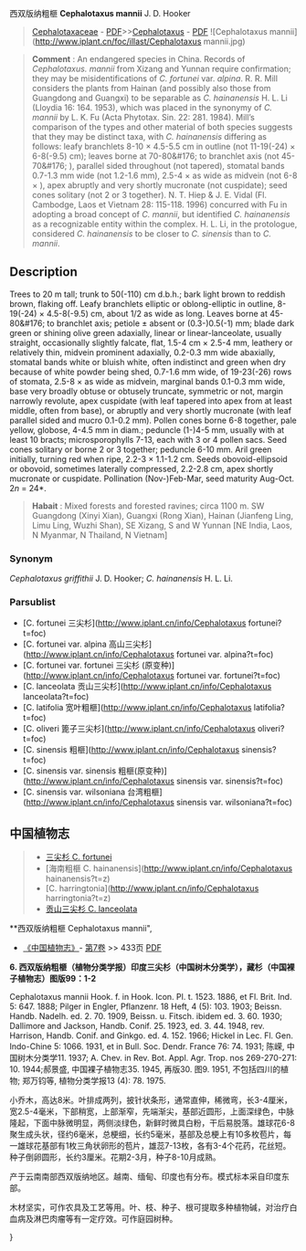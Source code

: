 西双版纳粗榧 **Cephalotaxus mannii** J. D. Hooker

> [Cephalotaxaceae](http://www.iplant.cn/info/Cephalotaxaceae?t=foc) - [PDF](http://www.iplant.cn/foc/pdf/Cephalotaxaceae.pdf)>>[Cephalotaxus](http://www.iplant.cn/info/Cephalotaxus?t=foc) - [PDF](http://www.iplant.cn/foc/pdf/Cephalotaxus.pdf)
![Cephalotaxus mannii](http://www.iplant.cn/foc/illast/Cephalotaxus mannii.jpg)

> **Comment** : 
> An endangered species in China. Records of *Cephalotaxus. mannii* from Xizang and Yunnan require confirmation; they may be misidentifications of *C. fortunei* var. *alpina*. R. R. Mill considers the plants from Hainan (and possibly also those from Guangdong and Guangxi) to be separable as *C. hainanensis* H. L. Li (Lloydia 16: 164. 1953), which was placed in the synonymy of *C. mannii* by L. K. Fu (Acta Phytotax. Sin. 22: 281. 1984). Mill’s comparison of the types and other material of both species suggests that they may be distinct taxa, with *C. hainanensis* differing as follows: leafy branchlets 8-10 ×  4.5-5.5 cm in outline (not 11-19(-24) ×  6-8(-9.5) cm); leaves borne at 70-80&amp;#176;  to branchlet axis (not 45-70&amp;#176; ), parallel sided throughout (not tapered), stomatal bands 0.7-1.3 mm wide (not 1.2-1.6 mm), 2.5-4 ×  as wide as midvein (not 6-8 × ), apex abruptly and very shortly mucronate (not cuspidate); seed cones solitary (not 2 or 3 together). N. T. Hiep & J. E. Vidal (Fl. Cambodge, Laos et Vietnam 28: 115-118. 1996) concurred with Fu in adopting a broad concept of *C. mannii*, but identified *C. hainanensis* as a recognizable entity within the complex. H. L. Li, in the protologue, considered *C. hainanensis* to be closer to *C. sinensis* than to *C. mannii*.

## Description

Trees to 20 m tall; trunk to 50(-110) cm d.b.h.; bark light brown to reddish brown, flaking off. Leafy branchlets elliptic or oblong-elliptic in outline, 8-19(-24) ×  4.5-8(-9.5) cm, about 1/2 as wide as long. Leaves borne at 45-80&amp;#176;  to branchlet axis; petiole ±  absent or (0.3-)0.5(-1) mm; blade dark green or shining olive green adaxially, linear or linear-lanceolate, usually straight, occasionally slightly falcate, flat, 1.5-4 cm ×  2.5-4 mm, leathery or relatively thin, midvein prominent adaxially, 0.2-0.3 mm wide abaxially, stomatal bands white or bluish white, often indistinct and green when dry because of white powder being shed, 0.7-1.6 mm wide, of 19-23(-26) rows of stomata, 2.5-8 ×  as wide as midvein, marginal bands 0.1-0.3 mm wide, base very broadly obtuse or obtusely truncate, symmetric or not, margin narrowly revolute, apex cuspidate (with leaf tapered into apex from at least middle, often from base), or abruptly and very shortly mucronate (with leaf parallel sided and mucro 0.1-0.2 mm). Pollen cones borne 6-8 together, pale yellow, globose, 4-4.5 mm in diam.; peduncle (1-)4-5 mm, usually with at least 10 bracts; microsporophylls 7-13, each with 3 or 4 pollen sacs. Seed cones solitary or borne 2 or 3 together; peduncle 6-10 mm. Aril green initially, turning red when ripe, 2.2-3 ×  1.1-1.2 cm. Seeds obovoid-ellipsoid or obovoid, sometimes laterally compressed, 2.2-2.8 cm, apex shortly mucronate or cuspidate. Pollination (Nov-)Feb-Mar, seed maturity Aug-Oct. 2*n* = 24*.

> **Habait** : 
> Mixed forests and forested ravines; circa 1100 m. SW Guangdong (Xinyi Xian), Guangxi (Rong Xian), Hainan (Jianfeng Ling, Limu Ling, Wuzhi Shan), SE Xizang, S and W Yunnan [NE India, Laos, N Myanmar, N Thailand, N Vietnam]

### Synonym
*Cephalotaxus griffithii* J. D. Hooker; *C. hainanensis* H. L. Li.


### Parsublist

* [C.  fortunei  三尖杉](http://www.iplant.cn/info/Cephalotaxus fortunei?t=foc)
* [C.  fortunei var. alpina  高山三尖杉](http://www.iplant.cn/info/Cephalotaxus fortunei var. alpina?t=foc)
* [C.  fortunei var. fortunei  三尖杉 (原变种)](http://www.iplant.cn/info/Cephalotaxus fortunei var. fortunei?t=foc)
* [C.  lanceolata  贡山三尖杉](http://www.iplant.cn/info/Cephalotaxus lanceolata?t=foc)
* [C.  latifolia  宽叶粗榧](http://www.iplant.cn/info/Cephalotaxus latifolia?t=foc)
* [C.  oliveri  篦子三尖杉](http://www.iplant.cn/info/Cephalotaxus oliveri?t=foc)
* [C.  sinensis  粗榧](http://www.iplant.cn/info/Cephalotaxus sinensis?t=foc)
* [C.  sinensis var. sinensis  粗榧(原变种)](http://www.iplant.cn/info/Cephalotaxus sinensis var. sinensis?t=foc)
* [C.  sinensis var. wilsoniana  台湾粗榧](http://www.iplant.cn/info/Cephalotaxus sinensis var. wilsoniana?t=foc)

## 中国植物志

> * [三尖杉  C.  fortunei](Cephalotaxus-fortunei-三尖杉.md)
> * [海南粗榧  C.  hainanensis](http://www.iplant.cn/info/Cephalotaxus hainanensis?t=z)
> * [C.  harringtonia](http://www.iplant.cn/info/Cephalotaxus harringtonia?t=z)
> * [贡山三尖杉  C.  lanceolata](Cephalotaxus-lanceolata-贡山三尖杉.md)

**西双版纳粗榧 Cephalotaxus mannii",


* [《中国植物志》](http://www.iplant.cn/frps)- [第7卷](http://www.iplant.cn/frps/vol/7) >> 433页 [PDF](http://www.iplant.cn/frps/pdf/7/433.pdf)

**6. 西双版纳粗榧（植物分类学报）印度三尖杉（中国树木分类学），藏杉（中国裸子植物志）图版99：1-2**

Cephalotaxus mannii Hook. f. in Hook. Icon. Pl. t. 1523. 1886, et Fl. Brit. Ind. 5: 647. 1888; Pilger in Engler, Pflanzenr. 18 Heft, 4 (5): 103. 1903; Beissn. Handb. Nadelh. ed. 2. 70. 1909, Beissn. u. Fitsch. ibidem ed. 3. 60. 1930; Dallimore and Jackson, Handb. Conif. 25. 1923, ed. 3. 44. 1948, rev. Harrison, Handb. Conif. and Ginkgo. ed. 4. 152. 1966; Hickel in Lec. Fl. Gen. Indo-Chine 5: 1066. 1931, et in Bull. Soc. Dendr. France 76: 74. 1931; 陈嵘, 中国树木分类学11. 1937; A. Chev. in Rev. Bot. Appl. Agr. Trop. nos 269-270-271: 10. 1944;郝景盛, 中国裸子植物志35. 1945, 再版30. 图9. 1951, 不包括四川的植物; 郑万钧等, 植物分类学报13 (4): 78. 1975.

小乔木，高达8米。叶排成两列，披针状条形，通常直伸，稀微弯，长3-4厘米，宽2.5-4毫米，下部稍宽，上部渐窄，先端渐尖，基部近圆形，上面深绿色，中脉隆起，下面中脉微明显，两侧淡绿色，新鲜时微具白粉，干后易脱落。雄球花6-8聚生成头状，径约6毫米，总梗细，长约5毫米，基部及总梗上有10多枚苞片，每一雄球花基部有1枚三角状卵形的苞片，雄蕊7-13枚，各有3-4个花药，花丝短。种子倒卵圆形，长约3厘米。花期2-3月，种子8-10月成熟。

产于云南南部西双版纳地区。越南、缅甸、印度也有分布。模式标本采自印度东部。

木材坚实，可作农具及工艺等用。叶、枝、种子、根可提取多种植物碱，对治疗白血病及淋巴肉瘤等有一定疗效。可作庭园树种。


}